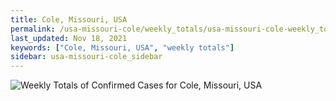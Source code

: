 ```yaml
---
title: Cole, Missouri, USA
permalink: /usa-missouri-cole/weekly_totals/usa-missouri-cole-weekly_totals.html
last_updated: Nov 18, 2021
keywords: ["Cole, Missouri, USA", "weekly totals"]
sidebar: usa-missouri-cole_sidebar
---
```


![Weekly Totals of Confirmed Cases for Cole, Missouri, USA](/covid_tracker/images/graphs/usa-missouri-cole-weekly_totals_graph.png)
